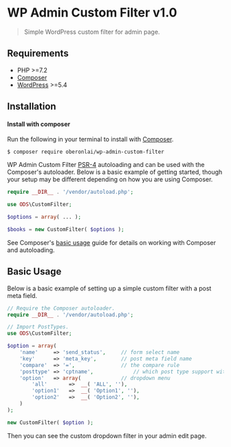 # WP Admin Custom Filter v1.0

> Simple WordPress custom filter for admin page.

## Requirements

* PHP >=7.2
* [Composer](https://getcomposer.org/)
* [WordPress](https://wordpress.org) >=5.4

## Installation

#### Install with composer

Run the following in your terminal to install with [Composer](https://getcomposer.org/).

```
$ composer require oberonlai/wp-admin-custom-filter
```

WP Admin Custom Filter [PSR-4](https://www.php-fig.org/psr/psr-4/) autoloading and can be used with the Composer's autoloader. Below is a basic example of getting started, though your setup may be different depending on how you are using Composer.

```php
require __DIR__ . '/vendor/autoload.php';

use ODS\CustomFilter;

$options = array( ... );

$books = new CustomFilter( $options );

```

See Composer's [basic usage](https://getcomposer.org/doc/01-basic-usage.md#autoloading) guide for details on working with Composer and autoloading.

## Basic Usage

Below is a basic example of setting up a simple custom filter with a post meta field.

```php
// Require the Composer autoloader.
require __DIR__ . '/vendor/autoload.php';

// Import PostTypes.
use ODS\CustomFilter;

$option = array(
    'name'     => 'send_status',     // form select name
    'key'      => 'meta_key',        // post meta field name
    'compare'  => '=',               // the compare rule
    'posttype' => 'cptname',             // which post type support with
    'option'   => array(             // dropdown menu
        'all'       =>  __( 'ALL', ''),
        'option1'   =>  __( 'Option1', ''),
        'option2'   =>  __( 'Option2', ''),
    )
);

new CustomFilter( $option );

```

Then you can see the custom dropdown filter in your admin edit page.

<img src="https://cleanshot-cloud-fra.s3.eu-central-1.amazonaws.com/media/1093/b2uZWj4LJ30G3xheddW0CgA7tOOqOGCpaw1eOFhg.jpeg?X-Amz-Content-Sha256=UNSIGNED-PAYLOAD&X-Amz-Security-Token=IQoJb3JpZ2luX2VjEOr%2F%2F%2F%2F%2F%2F%2F%2F%2F%2FwEaDGV1LWNlbnRyYWwtMSJIMEYCIQDP%2ByowaPkE43tmEkVDDU1Nm7MCqsOT8hkJSr1vj7WXkQIhAKjYC2KgTh09gwDf78q9SKWR%2B0EhyWBqfkGLY28R3WhZKtkBCEMQABoMOTE5NTE0NDkxNjc0IgyxuMEbwQN1b%2BcwL3IqtgFbSV5SIfLSMoVgf2OTd58VonlgCrqq2uCoWmzmcb1bIZwLp8U5sbunSfXH1NIZJRfgnSiz50iDZbOTkkredxiS0Emx%2FtxyXIBri%2BaaKKCsjweRkgTXx%2BC82NTxUfqulYMJKIkGiOXMNSeGYVsv3hbhdGTRMwscS3JH%2BKcMAwqKCZRnM7uG3Vhec4R5HoJAEMIHufa1wfvYZd8I2FfOXYHGpZGdkB0M46sse25HvUdZRgEU7ibvJzCE%2BbWDBjrfAX5HdjeiAHFtTYa5ksBmyeM66JrVUMpf3HihwBgNSVNE%2FJnzm%2B5hAHW8QVnUV50Q8dvBb3pFnE7sJnX1fPS%2BdKhQrwI9KL8e8QOFX71fPlrUGn1DnUAJdute%2FUNq97nw7jHllxM9ujH0aBZwZmUf5qrRZIvjg9zN%2Bvi25bp%2BevRQS9ETvint5CBqvDvlq1zKGFHocm4rAeX6A%2BjAyfMv%2Bka67s8Xj0md8eyMgw3V3MDT%2FleQHg1RI7Mho7uzl%2B350%2Fqy7E6boSYk0jM9%2BEk%2BKFMZgQJ78C3C5FvTsrZJrFM%3D&X-Amz-Algorithm=AWS4-HMAC-SHA256&X-Amz-Credential=ASIA5MF2VVMNM3EECIQU%2F20210407%2Feu-central-1%2Fs3%2Faws4_request&X-Amz-Date=20210407T105527Z&X-Amz-SignedHeaders=host&X-Amz-Expires=300&X-Amz-Signature=ab8ea8f60c08d48bcbb41bcc8863bff7dbea982d9b80eb50f5bfcaaf091f41cc" alt="" />
